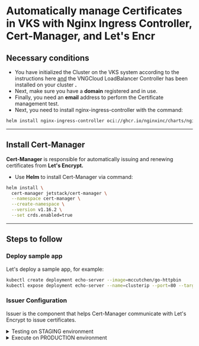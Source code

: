 # Automatically manage Certificates in VKS with Nginx Ingress Controller, Cert-Manager, and Let's Encr

## Necessary conditions <a href="#dieu-kien-can" id="dieu-kien-can"></a>

* You have initialized the Cluster on the VKS system according to the instructions here [and](https://docs.vngcloud.vn/vng-cloud-document/vn/vks/bat-dau-voi-vks/expose-mot-service-thong-qua-vlb-layer4) the VNGCloud LoadBalancer Controller has been installed on your cluster **.**
* Next, make sure you have a **domain** registered and in use.
* Finally, you need an **email** address to perform the Certificate management test.
* Next, you need to install nginx-ingress-controller with the command:

```bash
helm install nginx-ingress-controller oci://ghcr.io/nginxinc/charts/nginx-ingress --namespace kube-system
```

***

## **Install Cert-Manager** <a href="#cai-dat-cert-manager" id="cai-dat-cert-manager"></a>

**Cert-Manager** is responsible for automatically issuing and renewing certificates from **Let's Encrypt.**

* Use **Helm** to install Cert-Manager via command:

```bash
helm install \
  cert-manager jetstack/cert-manager \
  --namespace cert-manager \
  --create-namespace \
  --version v1.16.2 \
  --set crds.enabled=true
```

***

## **Steps to follow** <a href="#cac-buoc-thuc-hien" id="cac-buoc-thuc-hien"></a>

### **Deploy sample app** <a href="#deploy-sample-app" id="deploy-sample-app"></a>

Let's deploy a sample app, for example:

```bash
kubectl create deployment echo-server --image=mccutchen/go-httpbin
kubectl expose deployment echo-server --name=clusterip --port=80 --target-port=8080 --type=ClusterIP
```

### **Issuer Configuration** <a href="#cau-hinh-issuer" id="cau-hinh-issuer"></a>

Issuer is the component that helps Cert-Manager communicate with Let's Encrypt to issue certificates.

<details>

<summary>Testing on STAGING environment</summary>

1.  Create file `letsencrypt-issuer.yaml`:

    ```yaml
    apiVersion: cert-manager.io/v1
    kind: Issuer
    metadata:
      name: letsencrypt-staging
    spec:
      acme:
        server: https://acme-staging-v02.api.letsencrypt.org/directory
        email: ______________________ # Change to your email
        privateKeySecretRef:
          name: letsencrypt-staging
        solvers:
          - http01:
              ingress:
                ingressClassName: nginx
    ```
2.  Create Issuer on VKS cluster via command:

    ```bash
    kubectl apply -f letsencrypt-issuer.yaml
    ```
3.  Check Issuer via command:

    ```bash
    kubectl describe issuer letsencrypt-staging
    ```
4.  The results returned are as follows:

    ```bash
    Status:
      Acme:
        Uri:  https://acme-staging-v02.api.letsencrypt.org/acme/acct/...
      Conditions:
        Last Transition Time:  ...
        Message:               The ACME account was registered with the ACME server
        Reason:                ACMEAccountRegistered
        Status:                True
        Type:                  Ready
    ```
5.  Continue to deploy ingress, change your domain in the yaml file below:

    ```bash
    apiVersion: networking.k8s.io/v1
    kind: Ingress
    metadata:
      name: go-httpbin
      annotations:
        cert-manager.io/issuer: "letsencrypt-staging"
        acme.cert-manager.io/http01-edit-in-place: "true"
    spec:
      ingressClassName: nginx
      tls:
      - hosts:
        - ______________________ # Change to your domain
        secretName: quickstart-example-tls
      rules:
      - host: ______________________ # Change to your domain
        http:
          paths:
          - path: /
            pathType: Prefix
            backend:
              service:
                name: clusterip
                port:
                  number: 80
    ```
6.  Check certificate via command:

    ```bash
    kubectl get certificate

    NAME                     READY   SECRET                   AGE
    quickstart-example-tls   True    quickstart-example-tls   16m # Ready should be True
    ```
7.  Check certificate details:

    ```bash
    kubectl describe certificate quickstart-example-tls

    Name:         quickstart-example-tls
    Namespace:    default
    Labels:       <none>
    Annotations:  <none>
    API Version:  cert-manager.io/v1
    Kind:         Certificate
    Metadata:
      Cluster Name:
      Creation Timestamp:  2018-11-17T17:58:37Z
      Generation:          0
      Owner References:
        API Version:           networking.k8s.io/v1
        Block Owner Deletion:  true
        Controller:            true
        Kind:                  Ingress
        Name:                  kuard
        UID:                   a3e9f935-ea87-11e8-82f8-42010a8a00b5
      Resource Version:        9295
      Self Link:               /apis/cert-manager.io/v1/namespaces/default/certificates/quickstart-example-tls
      UID:                     68d43400-ea92-11e8-82f8-42010a8a00b5
    Spec:
      Dns Names:
        www.example.com
      Issuer Ref:
        Kind:       Issuer
        Name:       letsencrypt-staging
      Secret Name:  quickstart-example-tls
    Status:
      Acme:
        Order:
          URL:  https://acme-staging-v02.api.letsencrypt.org/acme/order/...
      Conditions:
        Last Transition Time:  2018-11-17T18:05:57Z
        Message:               Certificate issued successfully
        Reason:                CertIssued
        Status:                True
        Type:                  Ready
    Events:
      Type     Reason          Age                From          Message
      ----     ------          ----               ----          -------
      Normal   CreateOrder     9m                 cert-manager  Created new ACME order, attempting validation...
      Normal   DomainVerified  8m                 cert-manager  Domain "www.example.com" verified with "http-01" validation
      Normal   IssueCert       8m                 cert-manager  Issuing certificate...
      Normal   CertObtained    7m                 cert-manager  Obtained certificate from ACME server
      Normal   CertIssued      7m                 cert-manager  Certificate issued Successfully
    ```
8.  Check connection to domain via command:

    ```bash
    curl -kivL -H 'Host: ______DOMAIN______' 'http://_____IP_____'
    ```
9.  You can also delete test resources via the command:

    ```bash
    kubectl delete ingress go-httpbin
    kubectl delete issuer letsencrypt-staging
    kubectl delete secret quickstart-example-tls
    kubectl delete secret letsencrypt-staging
    ```

</details>

<details>

<summary>Execute on PRODUCTION environment</summary>

1.  Create file `letsencrypt-issuer.yaml`:

    ```yaml
    apiVersion: cert-manager.io/v1
    kind: Issuer
    metadata:
      name: letsencrypt-prod
    spec:
      acme:
        server: https://acme-v02.api.letsencrypt.org/directory
        email: ______________________ # Change to your email
        privateKeySecretRef:
          name: letsencrypt-prod
        solvers:
          - http01:
              ingress:
                ingressClassName: nginx
    ```
2.  Create Issuer on VKS cluster via command:

    ```bash
    kubectl apply -f letsencrypt-issuer.yaml
    ```
3.  Check Issuer via command:

    ```bash
    kubectl describe issuer letsencrypt-prod
    ```
4.  Continue to deploy ingress, change your domain in the yaml file below:

    ```bash
    apiVersion: networking.k8s.io/v1
    kind: Ingress
    metadata:
      name: go-httpbin
      annotations:
        cert-manager.io/issuer: "letsencrypt-prod"
        acme.cert-manager.io/http01-edit-in-place: "true"
    spec:
      ingressClassName: nginx
      tls:
      - hosts:
        - ______________________ # Change to your domain
        secretName: quickstart-example-tls
      rules:
      - host: ______________________ # Change to your domain
        http:
          paths:
          - path: /
            pathType: Prefix
            backend:
              service:
                name: clusterip
                port:
                  number: 80
    ```

</details>
